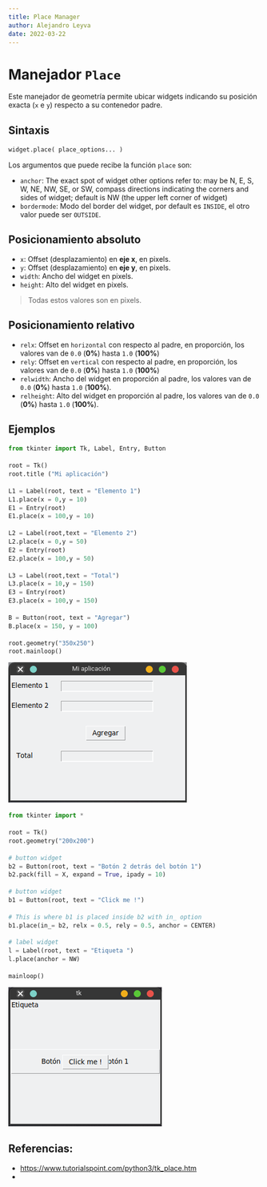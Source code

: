 ```yaml
---
title: Place Manager
author: Alejandro Leyva
date: 2022-03-22
---
```


# Manejador `Place`

Este manejador de geometría permite ubicar widgets indicando su posición exacta (`x` e `y`) respecto a su contenedor padre.

## Sintaxis

```python
widget.place( place_options... )
```
Los argumentos que puede recibe la función `place` son:

- `anchor`: The exact spot of widget other options refer to: may be N, E, S, W, NE, NW, SE, or SW, compass directions indicating the corners and sides of widget; default is NW (the upper left corner of widget)
- `bordermode`: Modo del border del widget, por default es `INSIDE`, el otro valor puede ser `OUTSIDE`.

## Posicionamiento absoluto 

- `x`: Offset (desplazamiento) en **eje x**, en pixels.
- `y`: Offset (desplazamiento) en **eje y**, en pixels.
- `width`: Ancho del widget en pixels.
- `height`: Alto del widget en pixels.

> Todas estos valores son en pixels.

## Posicionamiento relativo

- `relx`: Offset en `horizontal` con respecto al padre, en proporción, los valores van de `0.0` (**0%**) hasta `1.0` (**100%**)
- `rely`: Offset en `vertical` con respecto al padre, en proporción, los valores van de `0.0` (**0%**) hasta `1.0` (**100%**)
- `relwidth`: Ancho del widget en proporción al padre,  los valores van de `0.0` (**0%**) hasta `1.0` (**100%**).
- `relheight`: Alto del widget en proporción al padre,  los valores van de `0.0` (**0%**) hasta `1.0` (**100%**).


## Ejemplos

```python
from tkinter import Tk, Label, Entry, Button

root = Tk()
root.title ("Mi aplicación")

L1 = Label(root, text = "Elemento 1")
L1.place(x = 0,y = 10)
E1 = Entry(root)
E1.place(x = 100,y = 10)

L2 = Label(root,text = "Elemento 2")
L2.place(x = 0,y = 50)
E2 = Entry(root)
E2.place(x = 100,y = 50)

L3 = Label(root,text = "Total")
L3.place(x = 10,y = 150)
E3 = Entry(root)
E3.place(x = 100,y = 150)

B = Button(root, text = "Agregar")
B.place(x = 150, y = 100)

root.geometry("350x250")
root.mainloop()
```

![place 1](img/place_1.png)


```python
from tkinter import *

root = Tk()
root.geometry("200x200")

# button widget
b2 = Button(root, text = "Botón 2 detrás del botón 1")
b2.pack(fill = X, expand = True, ipady = 10)

# button widget
b1 = Button(root, text = "Click me !")

# This is where b1 is placed inside b2 with in_ option
b1.place(in_= b2, relx = 0.5, rely = 0.5, anchor = CENTER)

# label widget
l = Label(root, text = "Etiqueta ")
l.place(anchor = NW)

mainloop()
```
![place 2](img/place_2.png)


## Referencias:

- https://www.tutorialspoint.com/python3/tk_place.htm
- 